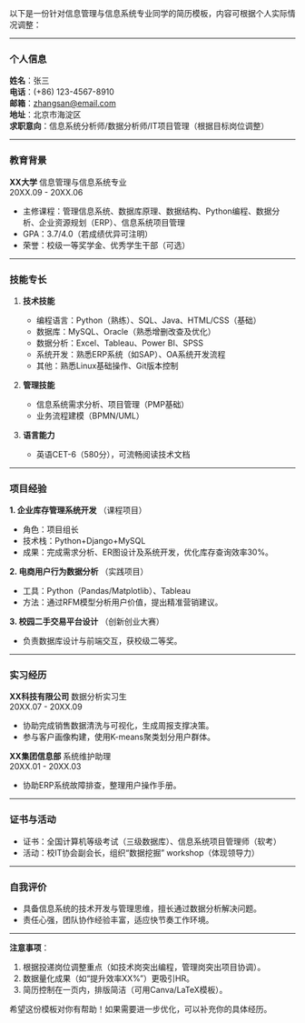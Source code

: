 以下是一份针对信息管理与信息系统专业同学的简历模板，内容可根据个人实际情况调整：

---

### **个人信息**  
**姓名**：张三  
**电话**：(+86) 123-4567-8910  
**邮箱**：zhangsan@email.com  
**地址**：北京市海淀区  
**求职意向**：信息系统分析师/数据分析师/IT项目管理（根据目标岗位调整）  

---

### **教育背景**  
**XX大学** 信息管理与信息系统专业  
20XX.09 - 20XX.06  
- 主修课程：管理信息系统、数据库原理、数据结构、Python编程、数据分析、企业资源规划（ERP）、信息系统项目管理  
- GPA：3.7/4.0（若成绩优异可注明）  
- 荣誉：校级一等奖学金、优秀学生干部（可选）  

---

### **技能专长**  
1. **技术技能**  
   - 编程语言：Python（熟练）、SQL、Java、HTML/CSS（基础）  
   - 数据库：MySQL、Oracle（熟悉增删改查及优化）  
   - 数据分析：Excel、Tableau、Power BI、SPSS  
   - 系统开发：熟悉ERP系统（如SAP）、OA系统开发流程  
   - 其他：熟悉Linux基础操作、Git版本控制  

2. **管理技能**  
   - 信息系统需求分析、项目管理（PMP基础）  
   - 业务流程建模（BPMN/UML）  

3. **语言能力**  
   - 英语CET-6（580分），可流畅阅读技术文档  

---

### **项目经验**  
**1. 企业库存管理系统开发** （课程项目）  
- 角色：项目组长  
- 技术栈：Python+Django+MySQL  
- 成果：完成需求分析、ER图设计及系统开发，优化库存查询效率30%。  

**2. 电商用户行为数据分析** （实践项目）  
- 工具：Python（Pandas/Matplotlib）、Tableau  
- 方法：通过RFM模型分析用户价值，提出精准营销建议。  

**3. 校园二手交易平台设计** （创新创业大赛）  
- 负责数据库设计与前端交互，获校级二等奖。  

---

### **实习经历**  
**XX科技有限公司** 数据分析实习生  
20XX.07 - 20XX.09  
- 协助完成销售数据清洗与可视化，生成周报支撑决策。  
- 参与客户画像构建，使用K-means聚类划分用户群体。  

**XX集团信息部** 系统维护助理  
20XX.01 - 20XX.03  
- 协助ERP系统故障排查，整理用户操作手册。  

---

### **证书与活动**  
- 证书：全国计算机等级考试（三级数据库）、信息系统项目管理师（软考）  
- 活动：校IT协会副会长，组织“数据挖掘” workshop（体现领导力）  

---

### **自我评价**  
- 具备信息系统的技术开发与管理思维，擅长通过数据分析解决问题。  
- 责任心强，团队协作经验丰富，适应快节奏工作环境。  

---

**注意事项**：  
1. 根据投递岗位调整重点（如技术岗突出编程，管理岗突出项目协调）。  
2. 数据量化成果（如“提升效率XX%”）更吸引HR。  
3. 简历控制在一页内，排版简洁（可用Canva/LaTeX模板）。  

希望这份模板对你有帮助！如果需要进一步优化，可以补充你的具体经历。
